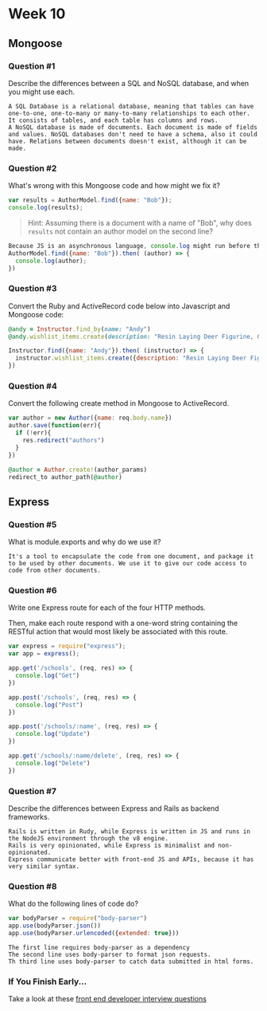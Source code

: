 # Week 10

## Mongoose

### Question #1

Describe the differences between a SQL and NoSQL database, and when you might use each.

```text
A SQL Database is a relational database, meaning that tables can have one-to-one, one-to-many or many-to-many relationships to each other. It consists of tables, and each table has columns and rows.
A NoSQL database is made of documents. Each document is made of fields and values. NoSQL databases don't need to have a schema, also it could have. Relations between documents doesn't exist, although it can be made.
```

### Question #2

What's wrong with this Mongoose code and how might we fix it?

```js
var results = AuthorModel.find({name: "Bob"});
console.log(results);
```

> Hint: Assuming there is a document with a name of "Bob", why does `results` not contain an author model on the second line?

```js
Because JS is an asynchronous language, console.log might run before the variable evaluates. We can fix it be adding the console.log as a callback or as a promise. Here is as a promise:
AuthorModel.find({name: "Bob"}).then( (author) => {
  console.log(author);
})
```

### Question #3

Convert the Ruby and ActiveRecord code below into Javascript and Mongoose code:

```rb
@andy = Instructor.find_by(name: "Andy")
@andy.wishlist_items.create(description: "Resin Laying Deer Figurine, Gold")
```

```js
Instructor.find({name: "Andy"}).then( (instructor) => {
  instructor.wishlist_items.create({description: "Resin Laying Deer Figurine, Gold"})
})
```

### Question #4

Convert the following create method in Mongoose to ActiveRecord.

```js
var author = new Author({name: req.body.name})
author.save(function(err){
  if (!err){
    res.redirect("authors")
  }
})
```

```rb
@author = Author.create!(author_params)
redirect_to author_path(@author)
```

## Express

### Question #5

What is module.exports and why do we use it?

```text
It's a tool to encapsulate the code from one document, and package it to be used by other documents. We use it to give our code access to code from other documents.
```

### Question #6

Write one Express route for each of the four HTTP methods.

Then, make each route respond with a one-word string containing the RESTful action that would most likely be associated with this route.

```js
var express = require("express");
var app = express();

app.get('/schools', (req, res) => {
  console.log("Get")
})

app.post('/schools', (req, res) => {
  console.log("Post")
})

app.post('/schools/:name', (req, res) => {
  console.log("Update")
})

app.get('/schools/:name/delete', (req, res) => {
  console.log("Delete")
})


```

### Question #7

Describe the differences between Express and Rails as backend frameworks.

```text
Rails is written in Rudy, while Express is written in JS and runs in the NodeJS environment through the v8 engine.
Rails is very opinionated, while Express is minimalist and non-opinionated.
Express communicate better with front-end JS and APIs, because it has very similar syntax.
```

### Question #8

What do the following lines of code do?

```js
var bodyParser = require("body-parser")
app.use(bodyParser.json())
app.use(bodyParser.urlencoded({extended: true}))
```

```text
The first line requires body-parser as a dependency
The second line uses body-parser to format json requests.
Th third line uses body-parser to catch data submitted in html forms.
```

### If You Finish Early...

Take a look at these [front end developer interview questions](https://github.com/h5bp/Front-end-Developer-Interview-Questions/blob/master/README.md)
